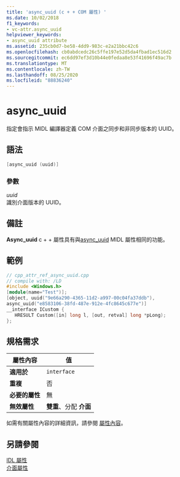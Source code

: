 ```yaml
---
title: 'async_uuid (c + + COM 屬性) '
ms.date: 10/02/2018
f1_keywords:
- vc-attr.async_uuid
helpviewer_keywords:
- async_uuid attribute
ms.assetid: 235cb0d7-be58-4dd9-983c-e2a21bbc42c6
ms.openlocfilehash: cb0abdcedc26c5ffe197e52d5da4fbad1ec516d2
ms.sourcegitcommit: ec6dd97ef3d10b44e0fedaa8e53f41696f49ac7b
ms.translationtype: MT
ms.contentlocale: zh-TW
ms.lasthandoff: 08/25/2020
ms.locfileid: "88836240"
---
```

# <a name="async_uuid"></a>async_uuid

指定會指示 MIDL 編譯器定義 COM 介面之同步和非同步版本的 UUID。

## <a name="syntax"></a>語法

```cpp
[async_uuid (uuid)]
```

### <a name="parameters"></a>參數

*uuid*<br/>
識別介面版本的 UUID。

## <a name="remarks"></a>備註

**Async_uuid** c + + 屬性具有與[async_uuid](/windows/win32/Midl/async-uuid) MIDL 屬性相同的功能。

## <a name="example"></a>範例

```cpp
// cpp_attr_ref_async_uuid.cpp
// compile with: /LD
#include <Windows.h>
[module(name="Test")];
[object, uuid("9e66a290-4365-11d2-a997-00c04fa37ddb"),
async_uuid("e8583106-38fd-487e-912e-4fc8645c677e")]
__interface ICustom {
   HRESULT Custom([in] long l, [out, retval] long *pLong);
};
```

## <a name="requirements"></a>規格需求

| 屬性內容 | 值 |
|-|-|
|**適用於**|`interface`|
|**重複**|否|
|**必要的屬性**|無|
|**無效屬性**|**雙重**、分配 **介面**|

如需有關屬性內容的詳細資訊，請參閱 [屬性內容](cpp-attributes-com-net.md#contexts)。

## <a name="see-also"></a>另請參閱

[IDL 屬性](idl-attributes.md)<br/>
[介面屬性](interface-attributes.md)
